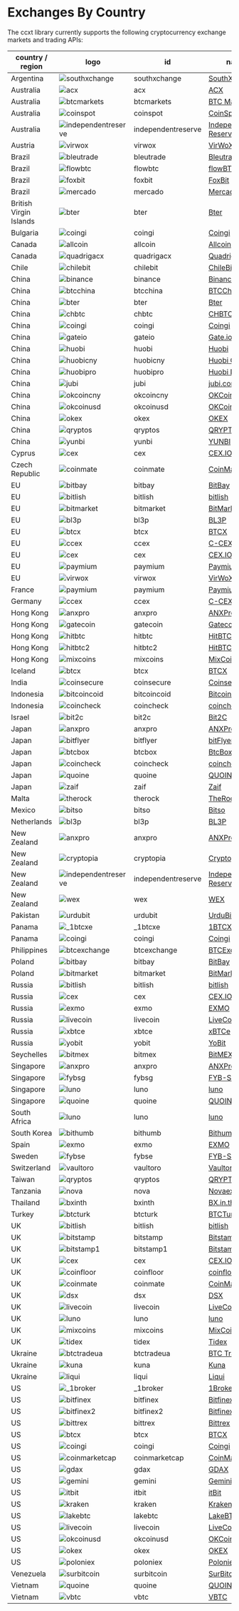 # Exchanges By Country

The ccxt library currently supports the following cryptocurrency exchange markets and trading APIs:

|country / region       | logo                                                                                                                         | id                 | name                                                      | ver | doc                                                                                          |
|-----------------------|------------------------------------------------------------------------------------------------------------------------------|--------------------|-----------------------------------------------------------|:---:|:--------------------------------------------------------------------------------------------:|
|Argentina              |  ![southxchange](https://user-images.githubusercontent.com/1294454/27838912-4f94ec8a-60f6-11e7-9e5d-bbf9bd50a559.jpg)        | southxchange       | [SouthXchange](https://www.southxchange.com)              | *   |  [API](https://www.southxchange.com/Home/Api)                                                |
|Australia              |  ![acx](https://user-images.githubusercontent.com/1294454/30247614-1fe61c74-9621-11e7-9e8c-f1a627afa279.jpg)                 | acx                | [ACX](https://acx.io)                                     | 2   |  [API](https://acx.io/documents/api_v2)                                                      |
|Australia              |  ![btcmarkets](https://user-images.githubusercontent.com/1294454/29142911-0e1acfc2-7d5c-11e7-98c4-07d9532b29d7.jpg)          | btcmarkets         | [BTC Markets](https://btcmarkets.net/)                    | *   |  [API](https://github.com/BTCMarkets/API)                                                    |
|Australia              |  ![coinspot](https://user-images.githubusercontent.com/1294454/28208429-3cacdf9a-6896-11e7-854e-4c79a772a30f.jpg)            | coinspot           | [CoinSpot](https://www.coinspot.com.au)                   | *   |  [API](https://www.coinspot.com.au/api)                                                      |
|Australia              |  ![independentreserve](https://user-images.githubusercontent.com/1294454/30521662-cf3f477c-9bcb-11e7-89bc-d1ac85012eda.jpg)  | independentreserve | [Independent Reserve](https://www.independentreserve.com) | *   |  [API](https://www.independentreserve.com/API)                                               |
|Austria                |  ![virwox](https://user-images.githubusercontent.com/1294454/27766894-6da9d360-5eea-11e7-90aa-41f2711b7405.jpg)              | virwox             | [VirWoX](https://www.virwox.com)                          | *   |  [API](https://www.virwox.com/developers.php)                                                |
|Brazil                 |  ![bleutrade](https://user-images.githubusercontent.com/1294454/30303000-b602dbe6-976d-11e7-956d-36c5049c01e7.jpg)           | bleutrade          | [Bleutrade](https://bleutrade.com)                        | 2   |  [API](https://bleutrade.com/help/API)                                                       |
|Brazil                 |  ![flowbtc](https://user-images.githubusercontent.com/1294454/28162465-cd815d4c-67cf-11e7-8e57-438bea0523a2.jpg)             | flowbtc            | [flowBTC](https://trader.flowbtc.com)                     | 1   |  [API](http://www.flowbtc.com.br/api/)                                                       |
|Brazil                 |  ![foxbit](https://user-images.githubusercontent.com/1294454/27991413-11b40d42-647f-11e7-91ee-78ced874dd09.jpg)              | foxbit             | [FoxBit](https://foxbit.exchange)                         | 1   |  [API](https://blinktrade.com/docs)                                                          |
|Brazil                 |  ![mercado](https://user-images.githubusercontent.com/1294454/27837060-e7c58714-60ea-11e7-9192-f05e86adb83f.jpg)             | mercado            | [Mercado Bitcoin](https://www.mercadobitcoin.com.br)      | 3   |  [API](https://www.mercadobitcoin.com.br/api-doc)                                            |
|British Virgin Islands |  ![bter](https://user-images.githubusercontent.com/1294454/27980479-cfa3188c-6387-11e7-8191-93fc4184ba5c.jpg)                | bter               | [Bter](https://bter.com)                                  | 2   |  [API](https://bter.com/api2)                                                                |
|Bulgaria               |  ![coingi](https://user-images.githubusercontent.com/1294454/28619707-5c9232a8-7212-11e7-86d6-98fe5d15cc6e.jpg)              | coingi             | [Coingi](https://coingi.com)                              | *   |  [API](http://docs.coingi.apiary.io/)                                                        |
|Canada                 |  ![allcoin](https://user-images.githubusercontent.com/1294454/31561809-c316b37c-b061-11e7-8d5a-b547b4d730eb.jpg)             | allcoin            | [Allcoin](https://allcoin.com)                            | 1   |  [API](https://allcoin.com/About/APIReference)                                               |
|Canada                 |  ![quadrigacx](https://user-images.githubusercontent.com/1294454/27766825-98a6d0de-5ee7-11e7-9fa4-38e11a2c6f52.jpg)          | quadrigacx         | [QuadrigaCX](https://www.quadrigacx.com)                  | 2   |  [API](https://www.quadrigacx.com/api_info)                                                  |
|Chile                  |  ![chilebit](https://user-images.githubusercontent.com/1294454/27991414-1298f0d8-647f-11e7-9c40-d56409266336.jpg)            | chilebit           | [ChileBit](https://chilebit.net)                          | 1   |  [API](https://blinktrade.com/docs)                                                          |
|China                  |  ![binance](https://user-images.githubusercontent.com/1294454/29604020-d5483cdc-87ee-11e7-94c7-d1a8d9169293.jpg)             | binance            | [Binance](https://www.binance.com)                        | 1   |  [API](https://www.binance.com/restapipub.html)                                              |
|China                  |  ![btcchina](https://user-images.githubusercontent.com/1294454/27766368-465b3286-5ed6-11e7-9a11-0f6467e1d82b.jpg)            | btcchina           | [BTCChina](https://www.btcchina.com)                      | 1   |  [API](https://www.btcchina.com/apidocs)                                                     |
|China                  |  ![bter](https://user-images.githubusercontent.com/1294454/27980479-cfa3188c-6387-11e7-8191-93fc4184ba5c.jpg)                | bter               | [Bter](https://bter.com)                                  | 2   |  [API](https://bter.com/api2)                                                                |
|China                  |  ![chbtc](https://user-images.githubusercontent.com/1294454/28555659-f0040dc2-7109-11e7-9d99-688a438bf9f4.jpg)               | chbtc              | [CHBTC](https://trade.chbtc.com/api)                      | 1   |  [API](https://www.chbtc.com/i/developer)                                                    |
|China                  |  ![coingi](https://user-images.githubusercontent.com/1294454/28619707-5c9232a8-7212-11e7-86d6-98fe5d15cc6e.jpg)              | coingi             | [Coingi](https://coingi.com)                              | *   |  [API](http://docs.coingi.apiary.io/)                                                        |
|China                  |  ![gateio](https://user-images.githubusercontent.com/1294454/31784029-0313c702-b509-11e7-9ccc-bc0da6a0e435.jpg)              | gateio             | [Gate.io](https://gate.io/)                               | 2   |  [API](https://gate.io/api2)                                                                 |
|China                  |  ![huobi](https://user-images.githubusercontent.com/1294454/27766569-15aa7b9a-5edd-11e7-9e7f-44791f4ee49c.jpg)               | huobi              | [Huobi](https://www.huobi.com)                            | 3   |  [API](https://github.com/huobiapi/API_Docs_en/wiki)                                         |
|China                  |  ![huobicny](https://user-images.githubusercontent.com/1294454/27766569-15aa7b9a-5edd-11e7-9e7f-44791f4ee49c.jpg)            | huobicny           | [Huobi CNY](https://www.huobi.com)                        | 1   |  [API](https://github.com/huobiapi/API_Docs/wiki/REST_api_reference)                         |
|China                  |  ![huobipro](https://user-images.githubusercontent.com/1294454/27766569-15aa7b9a-5edd-11e7-9e7f-44791f4ee49c.jpg)            | huobipro           | [Huobi Pro](https://www.huobi.pro)                        | 1   |  [API](https://github.com/huobiapi/API_Docs/wiki/REST_api_reference)                         |
|China                  |  ![jubi](https://user-images.githubusercontent.com/1294454/27766581-9d397d9a-5edd-11e7-8fb9-5d8236c0e692.jpg)                | jubi               | [jubi.com](https://www.jubi.com)                          | 1   |  [API](https://www.jubi.com/help/api.html)                                                   |
|China                  |  ![okcoincny](https://user-images.githubusercontent.com/1294454/27766792-8be9157a-5ee5-11e7-926c-6d69b8d3378d.jpg)           | okcoincny          | [OKCoin CNY](https://www.okcoin.cn)                       | 1   |  [API](https://www.okcoin.cn/rest_getStarted.html)                                           |
|China                  |  ![okcoinusd](https://user-images.githubusercontent.com/1294454/27766791-89ffb502-5ee5-11e7-8a5b-c5950b68ac65.jpg)           | okcoinusd          | [OKCoin USD](https://www.okcoin.com)                      | 1   |  [API](https://www.okcoin.com/rest_getStarted.html)                                          |
|China                  |  ![okex](https://user-images.githubusercontent.com/1294454/29562593-9038a9bc-8742-11e7-91cc-8201f845bfc1.jpg)                | okex               | [OKEX](https://www.okex.com)                              | 1   |  [API](https://www.okex.com/rest_getStarted.html)                                            |
|China                  |  ![qryptos](https://user-images.githubusercontent.com/1294454/30953915-b1611dc0-a436-11e7-8947-c95bd5a42086.jpg)             | qryptos            | [QRYPTOS](https://www.qryptos.com)                        | 2   |  [API](https://developers.quoine.com)                                                        |
|China                  |  ![yunbi](https://user-images.githubusercontent.com/1294454/28570548-4d646c40-7147-11e7-9cf6-839b93e6d622.jpg)               | yunbi              | [YUNBI](https://yunbi.com)                                | 2   |  [API](https://yunbi.com/documents/api/guide)                                                |
|Cyprus                 |  ![cex](https://user-images.githubusercontent.com/1294454/27766442-8ddc33b0-5ed8-11e7-8b98-f786aef0f3c9.jpg)                 | cex                | [CEX.IO](https://cex.io)                                  | *   |  [API](https://cex.io/cex-api)                                                               |
|Czech Republic         |  ![coinmate](https://user-images.githubusercontent.com/1294454/27811229-c1efb510-606c-11e7-9a36-84ba2ce412d8.jpg)            | coinmate           | [CoinMate](https://coinmate.io)                           | *   |  [API](http://docs.coinmate.apiary.io)                                                       |
|EU                     |  ![bitbay](https://user-images.githubusercontent.com/1294454/27766132-978a7bd8-5ece-11e7-9540-bc96d1e9bbb8.jpg)              | bitbay             | [BitBay](https://bitbay.net)                              | *   |  [API](https://bitbay.net/public-api)                                                        |
|EU                     |  ![bitlish](https://user-images.githubusercontent.com/1294454/27766275-dcfc6c30-5ed3-11e7-839d-00a846385d0b.jpg)             | bitlish            | [bitlish](https://bitlish.com)                            | 1   |  [API](https://bitlish.com/api)                                                              |
|EU                     |  ![bitmarket](https://user-images.githubusercontent.com/1294454/27767256-a8555200-5ef9-11e7-96fd-469a65e2b0bd.jpg)           | bitmarket          | [BitMarket](https://www.bitmarket.pl)                     | *   |  [API](https://www.bitmarket.net/docs.php?file=api_public.html)                              |
|EU                     |  ![bl3p](https://user-images.githubusercontent.com/1294454/28501752-60c21b82-6feb-11e7-818b-055ee6d0e754.jpg)                | bl3p               | [BL3P](https://bl3p.eu)                                   | 1   |  [API](https://github.com/BitonicNL/bl3p-api/tree/master/docs)                               |
|EU                     |  ![btcx](https://user-images.githubusercontent.com/1294454/27766385-9fdcc98c-5ed6-11e7-8f14-66d5e5cd47e6.jpg)                | btcx               | [BTCX](https://btc-x.is)                                  | 1   |  [API](https://btc-x.is/custom/api-document.html)                                            |
|EU                     |  ![ccex](https://user-images.githubusercontent.com/1294454/27766433-16881f90-5ed8-11e7-92f8-3d92cc747a6c.jpg)                | ccex               | [C-CEX](https://c-cex.com)                                | *   |  [API](https://c-cex.com/?id=api)                                                            |
|EU                     |  ![cex](https://user-images.githubusercontent.com/1294454/27766442-8ddc33b0-5ed8-11e7-8b98-f786aef0f3c9.jpg)                 | cex                | [CEX.IO](https://cex.io)                                  | *   |  [API](https://cex.io/cex-api)                                                               |
|EU                     |  ![paymium](https://user-images.githubusercontent.com/1294454/27790564-a945a9d4-5ff9-11e7-9d2d-b635763f2f24.jpg)             | paymium            | [Paymium](https://www.paymium.com)                        | 1   |  [API](https://github.com/Paymium/api-documentation)                                         |
|EU                     |  ![virwox](https://user-images.githubusercontent.com/1294454/27766894-6da9d360-5eea-11e7-90aa-41f2711b7405.jpg)              | virwox             | [VirWoX](https://www.virwox.com)                          | *   |  [API](https://www.virwox.com/developers.php)                                                |
|France                 |  ![paymium](https://user-images.githubusercontent.com/1294454/27790564-a945a9d4-5ff9-11e7-9d2d-b635763f2f24.jpg)             | paymium            | [Paymium](https://www.paymium.com)                        | 1   |  [API](https://github.com/Paymium/api-documentation)                                         |
|Germany                |  ![ccex](https://user-images.githubusercontent.com/1294454/27766433-16881f90-5ed8-11e7-92f8-3d92cc747a6c.jpg)                | ccex               | [C-CEX](https://c-cex.com)                                | *   |  [API](https://c-cex.com/?id=api)                                                            |
|Hong Kong              |  ![anxpro](https://user-images.githubusercontent.com/1294454/27765983-fd8595da-5ec9-11e7-82e3-adb3ab8c2612.jpg)              | anxpro             | [ANXPro](https://anxpro.com)                              | 2   |  [API](http://docs.anxv2.apiary.io)                                                          |
|Hong Kong              |  ![gatecoin](https://user-images.githubusercontent.com/1294454/28646817-508457f2-726c-11e7-9eeb-3528d2413a58.jpg)            | gatecoin           | [Gatecoin](https://gatecoin.com)                          | *   |  [API](https://gatecoin.com/api)                                                             |
|Hong Kong              |  ![hitbtc](https://user-images.githubusercontent.com/1294454/27766555-8eaec20e-5edc-11e7-9c5b-6dc69fc42f5e.jpg)              | hitbtc             | [HitBTC](https://hitbtc.com)                              | 1   |  [API](https://hitbtc.com/api)                                                               |
|Hong Kong              |  ![hitbtc2](https://user-images.githubusercontent.com/1294454/27766555-8eaec20e-5edc-11e7-9c5b-6dc69fc42f5e.jpg)             | hitbtc2            | [HitBTC v2](https://hitbtc.com)                           | 2   |  [API](https://api.hitbtc.com/api/2/explore)                                                 |
|Hong Kong              |  ![mixcoins](https://user-images.githubusercontent.com/1294454/30237212-ed29303c-9535-11e7-8af8-fcd381cfa20c.jpg)            | mixcoins           | [MixCoins](https://mixcoins.com)                          | 1   |  [API](https://mixcoins.com/help/api/)                                                       |
|Iceland                |  ![btcx](https://user-images.githubusercontent.com/1294454/27766385-9fdcc98c-5ed6-11e7-8f14-66d5e5cd47e6.jpg)                | btcx               | [BTCX](https://btc-x.is)                                  | 1   |  [API](https://btc-x.is/custom/api-document.html)                                            |
|India                  |  ![coinsecure](https://user-images.githubusercontent.com/1294454/27766472-9cbd200a-5ed9-11e7-9551-2267ad7bac08.jpg)          | coinsecure         | [Coinsecure](https://coinsecure.in)                       | 1   |  [API](https://api.coinsecure.in)                                                            |
|Indonesia              |  ![bitcoincoid](https://user-images.githubusercontent.com/1294454/27766138-043c7786-5ecf-11e7-882b-809c14f38b53.jpg)         | bitcoincoid        | [Bitcoin.co.id](https://www.bitcoin.co.id)                | *   |  [API](https://vip.bitcoin.co.id/downloads/BITCOINCOID-API-DOCUMENTATION.pdf)                |
|Indonesia              |  ![coincheck](https://user-images.githubusercontent.com/1294454/27766464-3b5c3c74-5ed9-11e7-840e-31b32968e1da.jpg)           | coincheck          | [coincheck](https://coincheck.com)                        | *   |  [API](https://coincheck.com/documents/exchange/api)                                         |
|Israel                 |  ![bit2c](https://user-images.githubusercontent.com/1294454/27766119-3593220e-5ece-11e7-8b3a-5a041f6bcc3f.jpg)               | bit2c              | [Bit2C](https://www.bit2c.co.il)                          | *   |  [API](https://www.bit2c.co.il/home/api)                                                     |
|Japan                  |  ![anxpro](https://user-images.githubusercontent.com/1294454/27765983-fd8595da-5ec9-11e7-82e3-adb3ab8c2612.jpg)              | anxpro             | [ANXPro](https://anxpro.com)                              | 2   |  [API](http://docs.anxv2.apiary.io)                                                          |
|Japan                  |  ![bitflyer](https://user-images.githubusercontent.com/1294454/28051642-56154182-660e-11e7-9b0d-6042d1e6edd8.jpg)            | bitflyer           | [bitFlyer](https://bitflyer.jp)                           | 1   |  [API](https://bitflyer.jp/API)                                                              |
|Japan                  |  ![btcbox](https://user-images.githubusercontent.com/1294454/31275803-4df755a8-aaa1-11e7-9abb-11ec2fad9f2d.jpg)              | btcbox             | [BtcBox](https://www.btcbox.co.jp/)                       | 1   |  [API](https://www.btcbox.co.jp/help/asm)                                                    |
|Japan                  |  ![coincheck](https://user-images.githubusercontent.com/1294454/27766464-3b5c3c74-5ed9-11e7-840e-31b32968e1da.jpg)           | coincheck          | [coincheck](https://coincheck.com)                        | *   |  [API](https://coincheck.com/documents/exchange/api)                                         |
|Japan                  |  ![quoine](https://user-images.githubusercontent.com/1294454/27766844-9615a4e8-5ee8-11e7-8814-fcd004db8cdd.jpg)              | quoine             | [QUOINE](https://www.quoine.com)                          | 2   |  [API](https://developers.quoine.com)                                                        |
|Japan                  |  ![zaif](https://user-images.githubusercontent.com/1294454/27766927-39ca2ada-5eeb-11e7-972f-1b4199518ca6.jpg)                | zaif               | [Zaif](https://zaif.jp)                                   | 1   |  [API](http://techbureau-api-document.readthedocs.io/ja/latest/index.html)                   |
|Malta                  |  ![therock](https://user-images.githubusercontent.com/1294454/27766869-75057fa2-5ee9-11e7-9a6f-13e641fa4707.jpg)             | therock            | [TheRockTrading](https://therocktrading.com)              | 1   |  [API](https://api.therocktrading.com/doc/v1/index.html)                                     |
|Mexico                 |  ![bitso](https://user-images.githubusercontent.com/1294454/27766335-715ce7aa-5ed5-11e7-88a8-173a27bb30fe.jpg)               | bitso              | [Bitso](https://bitso.com)                                | 3   |  [API](https://bitso.com/api_info)                                                           |
|Netherlands            |  ![bl3p](https://user-images.githubusercontent.com/1294454/28501752-60c21b82-6feb-11e7-818b-055ee6d0e754.jpg)                | bl3p               | [BL3P](https://bl3p.eu)                                   | 1   |  [API](https://github.com/BitonicNL/bl3p-api/tree/master/docs)                               |
|New Zealand            |  ![anxpro](https://user-images.githubusercontent.com/1294454/27765983-fd8595da-5ec9-11e7-82e3-adb3ab8c2612.jpg)              | anxpro             | [ANXPro](https://anxpro.com)                              | 2   |  [API](http://docs.anxv2.apiary.io)                                                          |
|New Zealand            |  ![cryptopia](https://user-images.githubusercontent.com/1294454/29484394-7b4ea6e2-84c6-11e7-83e5-1fccf4b2dc81.jpg)           | cryptopia          | [Cryptopia](https://www.cryptopia.co.nz)                  | *   |  [API](https://www.cryptopia.co.nz/Forum/Thread/255)                                         |
|New Zealand            |  ![independentreserve](https://user-images.githubusercontent.com/1294454/30521662-cf3f477c-9bcb-11e7-89bc-d1ac85012eda.jpg)  | independentreserve | [Independent Reserve](https://www.independentreserve.com) | *   |  [API](https://www.independentreserve.com/API)                                               |
|New Zealand            |  ![wex](https://user-images.githubusercontent.com/1294454/30652751-d74ec8f8-9e31-11e7-98c5-71469fcef03e.jpg)                 | wex                | [WEX](https://wex.nz)                                     | 3   |  [API](https://wex.nz/api/3/docs)                                                            |
|Pakistan               |  ![urdubit](https://user-images.githubusercontent.com/1294454/27991453-156bf3ae-6480-11e7-82eb-7295fe1b5bb4.jpg)             | urdubit            | [UrduBit](https://urdubit.com)                            | 1   |  [API](https://blinktrade.com/docs)                                                          |
|Panama                 |  ![_1btcxe](https://user-images.githubusercontent.com/1294454/27766049-2b294408-5ecc-11e7-85cc-adaff013dc1a.jpg)             | _1btcxe            | [1BTCXE](https://1btcxe.com)                              | *   |  [API](https://1btcxe.com/api-docs.php)                                                      |
|Panama                 |  ![coingi](https://user-images.githubusercontent.com/1294454/28619707-5c9232a8-7212-11e7-86d6-98fe5d15cc6e.jpg)              | coingi             | [Coingi](https://coingi.com)                              | *   |  [API](http://docs.coingi.apiary.io/)                                                        |
|Philippines            |  ![btcexchange](https://user-images.githubusercontent.com/1294454/27993052-4c92911a-64aa-11e7-96d8-ec6ac3435757.jpg)         | btcexchange        | [BTCExchange](https://www.btcexchange.ph)                 | *   |  [API](https://github.com/BTCTrader/broker-api-docs)                                         |
|Poland                 |  ![bitbay](https://user-images.githubusercontent.com/1294454/27766132-978a7bd8-5ece-11e7-9540-bc96d1e9bbb8.jpg)              | bitbay             | [BitBay](https://bitbay.net)                              | *   |  [API](https://bitbay.net/public-api)                                                        |
|Poland                 |  ![bitmarket](https://user-images.githubusercontent.com/1294454/27767256-a8555200-5ef9-11e7-96fd-469a65e2b0bd.jpg)           | bitmarket          | [BitMarket](https://www.bitmarket.pl)                     | *   |  [API](https://www.bitmarket.net/docs.php?file=api_public.html)                              |
|Russia                 |  ![bitlish](https://user-images.githubusercontent.com/1294454/27766275-dcfc6c30-5ed3-11e7-839d-00a846385d0b.jpg)             | bitlish            | [bitlish](https://bitlish.com)                            | 1   |  [API](https://bitlish.com/api)                                                              |
|Russia                 |  ![cex](https://user-images.githubusercontent.com/1294454/27766442-8ddc33b0-5ed8-11e7-8b98-f786aef0f3c9.jpg)                 | cex                | [CEX.IO](https://cex.io)                                  | *   |  [API](https://cex.io/cex-api)                                                               |
|Russia                 |  ![exmo](https://user-images.githubusercontent.com/1294454/27766491-1b0ea956-5eda-11e7-9225-40d67b481b8d.jpg)                | exmo               | [EXMO](https://exmo.me)                                   | 1   |  [API](https://exmo.me/ru/api_doc)                                                           |
|Russia                 |  ![livecoin](https://user-images.githubusercontent.com/1294454/27980768-f22fc424-638a-11e7-89c9-6010a54ff9be.jpg)            | livecoin           | [LiveCoin](https://www.livecoin.net)                      | *   |  [API](https://www.livecoin.net/api?lang=en)                                                 |
|Russia                 |  ![xbtce](https://user-images.githubusercontent.com/1294454/28059414-e235970c-662c-11e7-8c3a-08e31f78684b.jpg)               | xbtce              | [xBTCe](https://www.xbtce.com)                            | 1   |  [API](https://www.xbtce.com/tradeapi)                                                       |
|Russia                 |  ![yobit](https://user-images.githubusercontent.com/1294454/27766910-cdcbfdae-5eea-11e7-9859-03fea873272d.jpg)               | yobit              | [YoBit](https://www.yobit.net)                            | 3   |  [API](https://www.yobit.net/en/api/)                                                        |
|Seychelles             |  ![bitmex](https://user-images.githubusercontent.com/1294454/27766319-f653c6e6-5ed4-11e7-933d-f0bc3699ae8f.jpg)              | bitmex             | [BitMEX](https://www.bitmex.com)                          | 1   |  [API](https://www.bitmex.com/app/apiOverview)                                               |
|Singapore              |  ![anxpro](https://user-images.githubusercontent.com/1294454/27765983-fd8595da-5ec9-11e7-82e3-adb3ab8c2612.jpg)              | anxpro             | [ANXPro](https://anxpro.com)                              | 2   |  [API](http://docs.anxv2.apiary.io)                                                          |
|Singapore              |  ![fybsg](https://user-images.githubusercontent.com/1294454/27766513-3364d56a-5edb-11e7-9e6b-d5898bb89c81.jpg)               | fybsg              | [FYB-SG](https://www.fybsg.com)                           | *   |  [API](http://docs.fyb.apiary.io)                                                            |
|Singapore              |  ![luno](https://user-images.githubusercontent.com/1294454/27766607-8c1a69d8-5ede-11e7-930c-540b5eb9be24.jpg)                | luno               | [luno](https://www.luno.com)                              | 1   |  [API](https://www.luno.com/en/api)                                                          |
|Singapore              |  ![quoine](https://user-images.githubusercontent.com/1294454/27766844-9615a4e8-5ee8-11e7-8814-fcd004db8cdd.jpg)              | quoine             | [QUOINE](https://www.quoine.com)                          | 2   |  [API](https://developers.quoine.com)                                                        |
|South Africa           |  ![luno](https://user-images.githubusercontent.com/1294454/27766607-8c1a69d8-5ede-11e7-930c-540b5eb9be24.jpg)                | luno               | [luno](https://www.luno.com)                              | 1   |  [API](https://www.luno.com/en/api)                                                          |
|South Korea            |  ![bithumb](https://user-images.githubusercontent.com/1294454/30597177-ea800172-9d5e-11e7-804c-b9d4fa9b56b0.jpg)             | bithumb            | [Bithumb](https://www.bithumb.com)                        | *   |  [API](https://www.bithumb.com/u1/US127)                                                     |
|Spain                  |  ![exmo](https://user-images.githubusercontent.com/1294454/27766491-1b0ea956-5eda-11e7-9225-40d67b481b8d.jpg)                | exmo               | [EXMO](https://exmo.me)                                   | 1   |  [API](https://exmo.me/ru/api_doc)                                                           |
|Sweden                 |  ![fybse](https://user-images.githubusercontent.com/1294454/27766512-31019772-5edb-11e7-8241-2e675e6797f1.jpg)               | fybse              | [FYB-SE](https://www.fybse.se)                            | *   |  [API](http://docs.fyb.apiary.io)                                                            |
|Switzerland            |  ![vaultoro](https://user-images.githubusercontent.com/1294454/27766880-f205e870-5ee9-11e7-8fe2-0d5b15880752.jpg)            | vaultoro           | [Vaultoro](https://www.vaultoro.com)                      | 1   |  [API](https://api.vaultoro.com)                                                             |
|Taiwan                 |  ![qryptos](https://user-images.githubusercontent.com/1294454/30953915-b1611dc0-a436-11e7-8947-c95bd5a42086.jpg)             | qryptos            | [QRYPTOS](https://www.qryptos.com)                        | 2   |  [API](https://developers.quoine.com)                                                        |
|Tanzania               |  ![nova](https://user-images.githubusercontent.com/1294454/30518571-78ca0bca-9b8a-11e7-8840-64b83a4a94b2.jpg)                | nova               | [Novaexchange](https://novaexchange.com)                  | 2   |  [API](https://novaexchange.com/remote/faq)                                                  |
|Thailand               |  ![bxinth](https://user-images.githubusercontent.com/1294454/27766412-567b1eb4-5ed7-11e7-94a8-ff6a3884f6c5.jpg)              | bxinth             | [BX.in.th](https://bx.in.th)                              | *   |  [API](https://bx.in.th/info/api)                                                            |
|Turkey                 |  ![btcturk](https://user-images.githubusercontent.com/1294454/27992709-18e15646-64a3-11e7-9fa2-b0950ec7712f.jpg)             | btcturk            | [BTCTurk](https://www.btcturk.com)                        | *   |  [API](https://github.com/BTCTrader/broker-api-docs)                                         |
|UK                     |  ![bitlish](https://user-images.githubusercontent.com/1294454/27766275-dcfc6c30-5ed3-11e7-839d-00a846385d0b.jpg)             | bitlish            | [bitlish](https://bitlish.com)                            | 1   |  [API](https://bitlish.com/api)                                                              |
|UK                     |  ![bitstamp](https://user-images.githubusercontent.com/1294454/27786377-8c8ab57e-5fe9-11e7-8ea4-2b05b6bcceec.jpg)            | bitstamp           | [Bitstamp](https://www.bitstamp.net)                      | 2   |  [API](https://www.bitstamp.net/api)                                                         |
|UK                     |  ![bitstamp1](https://user-images.githubusercontent.com/1294454/27786377-8c8ab57e-5fe9-11e7-8ea4-2b05b6bcceec.jpg)           | bitstamp1          | [Bitstamp v1](https://www.bitstamp.net)                   | 1   |  [API](https://www.bitstamp.net/api)                                                         |
|UK                     |  ![cex](https://user-images.githubusercontent.com/1294454/27766442-8ddc33b0-5ed8-11e7-8b98-f786aef0f3c9.jpg)                 | cex                | [CEX.IO](https://cex.io)                                  | *   |  [API](https://cex.io/cex-api)                                                               |
|UK                     |  ![coinfloor](https://user-images.githubusercontent.com/1294454/28246081-623fc164-6a1c-11e7-913f-bac0d5576c90.jpg)           | coinfloor          | [coinfloor](https://www.coinfloor.co.uk)                  | *   |  [API](https://github.com/coinfloor/api)                                                     |
|UK                     |  ![coinmate](https://user-images.githubusercontent.com/1294454/27811229-c1efb510-606c-11e7-9a36-84ba2ce412d8.jpg)            | coinmate           | [CoinMate](https://coinmate.io)                           | *   |  [API](http://docs.coinmate.apiary.io)                                                       |
|UK                     |  ![dsx](https://user-images.githubusercontent.com/1294454/27990275-1413158a-645a-11e7-931c-94717f7510e3.jpg)                 | dsx                | [DSX](https://dsx.uk)                                     | 3   |  [API](https://api.dsx.uk)                                                                   |
|UK                     |  ![livecoin](https://user-images.githubusercontent.com/1294454/27980768-f22fc424-638a-11e7-89c9-6010a54ff9be.jpg)            | livecoin           | [LiveCoin](https://www.livecoin.net)                      | *   |  [API](https://www.livecoin.net/api?lang=en)                                                 |
|UK                     |  ![luno](https://user-images.githubusercontent.com/1294454/27766607-8c1a69d8-5ede-11e7-930c-540b5eb9be24.jpg)                | luno               | [luno](https://www.luno.com)                              | 1   |  [API](https://www.luno.com/en/api)                                                          |
|UK                     |  ![mixcoins](https://user-images.githubusercontent.com/1294454/30237212-ed29303c-9535-11e7-8af8-fcd381cfa20c.jpg)            | mixcoins           | [MixCoins](https://mixcoins.com)                          | 1   |  [API](https://mixcoins.com/help/api/)                                                       |
|UK                     |  ![tidex](https://user-images.githubusercontent.com/1294454/30781780-03149dc4-a12e-11e7-82bb-313b269d24d4.jpg)               | tidex              | [Tidex](https://tidex.com)                                | 3   |  [API](https://tidex.com/public-api)                                                         |
|Ukraine                |  ![btctradeua](https://user-images.githubusercontent.com/1294454/27941483-79fc7350-62d9-11e7-9f61-ac47f28fcd96.jpg)          | btctradeua         | [BTC Trade UA](https://btc-trade.com.ua)                  | *   |  [API](https://docs.google.com/document/d/1ocYA0yMy_RXd561sfG3qEPZ80kyll36HUxvCRe5GbhE/edit) |
|Ukraine                |  ![kuna](https://user-images.githubusercontent.com/1294454/31697638-912824fa-b3c1-11e7-8c36-cf9606eb94ac.jpg)                | kuna               | [Kuna](https://kuna.io)                                   | 2   |  [API](https://kuna.io/documents/api)                                                        |
|Ukraine                |  ![liqui](https://user-images.githubusercontent.com/1294454/27982022-75aea828-63a0-11e7-9511-ca584a8edd74.jpg)               | liqui              | [Liqui](https://liqui.io)                                 | 3   |  [API](https://liqui.io/api)                                                                 |
|US                     |  ![_1broker](https://user-images.githubusercontent.com/1294454/27766021-420bd9fc-5ecb-11e7-8ed6-56d0081efed2.jpg)            | _1broker           | [1Broker](https://1broker.com)                            | 2   |  [API](https://1broker.com/?c=en/content/api-documentation)                                  |
|US                     |  ![bitfinex](https://user-images.githubusercontent.com/1294454/27766244-e328a50c-5ed2-11e7-947b-041416579bb3.jpg)            | bitfinex           | [Bitfinex](https://www.bitfinex.com)                      | 1   |  [API](https://bitfinex.readme.io/v1/docs)                                                   |
|US                     |  ![bitfinex2](https://user-images.githubusercontent.com/1294454/27766244-e328a50c-5ed2-11e7-947b-041416579bb3.jpg)           | bitfinex2          | [Bitfinex v2](https://www.bitfinex.com)                   | 2   |  [API](https://bitfinex.readme.io/v2/docs)                                                   |
|US                     |  ![bittrex](https://user-images.githubusercontent.com/1294454/27766352-cf0b3c26-5ed5-11e7-82b7-f3826b7a97d8.jpg)             | bittrex            | [Bittrex](https://bittrex.com)                            | 1.1 |  [API](https://bittrex.com/Home/Api)                                                         |
|US                     |  ![btcx](https://user-images.githubusercontent.com/1294454/27766385-9fdcc98c-5ed6-11e7-8f14-66d5e5cd47e6.jpg)                | btcx               | [BTCX](https://btc-x.is)                                  | 1   |  [API](https://btc-x.is/custom/api-document.html)                                            |
|US                     |  ![coingi](https://user-images.githubusercontent.com/1294454/28619707-5c9232a8-7212-11e7-86d6-98fe5d15cc6e.jpg)              | coingi             | [Coingi](https://coingi.com)                              | *   |  [API](http://docs.coingi.apiary.io/)                                                        |
|US                     |  ![coinmarketcap](https://user-images.githubusercontent.com/1294454/28244244-9be6312a-69ed-11e7-99c1-7c1797275265.jpg)       | coinmarketcap      | [CoinMarketCap](https://coinmarketcap.com)                | 1   |  [API](https://coinmarketcap.com/api)                                                        |
|US                     |  ![gdax](https://user-images.githubusercontent.com/1294454/27766527-b1be41c6-5edb-11e7-95f6-5b496c469e2c.jpg)                | gdax               | [GDAX](https://www.gdax.com)                              | *   |  [API](https://docs.gdax.com)                                                                |
|US                     |  ![gemini](https://user-images.githubusercontent.com/1294454/27816857-ce7be644-6096-11e7-82d6-3c257263229c.jpg)              | gemini             | [Gemini](https://gemini.com)                              | 1   |  [API](https://docs.gemini.com/rest-api)                                                     |
|US                     |  ![itbit](https://user-images.githubusercontent.com/1294454/27822159-66153620-60ad-11e7-89e7-005f6d7f3de0.jpg)               | itbit              | [itBit](https://www.itbit.com)                            | 1   |  [API](https://api.itbit.com/docs)                                                           |
|US                     |  ![kraken](https://user-images.githubusercontent.com/1294454/27766599-22709304-5ede-11e7-9de1-9f33732e1509.jpg)              | kraken             | [Kraken](https://www.kraken.com)                          | 0   |  [API](https://www.kraken.com/en-us/help/api)                                                |
|US                     |  ![lakebtc](https://user-images.githubusercontent.com/1294454/28074120-72b7c38a-6660-11e7-92d9-d9027502281d.jpg)             | lakebtc            | [LakeBTC](https://www.lakebtc.com)                        | 2   |  [API](https://www.lakebtc.com/s/api_v2)                                                     |
|US                     |  ![livecoin](https://user-images.githubusercontent.com/1294454/27980768-f22fc424-638a-11e7-89c9-6010a54ff9be.jpg)            | livecoin           | [LiveCoin](https://www.livecoin.net)                      | *   |  [API](https://www.livecoin.net/api?lang=en)                                                 |
|US                     |  ![okcoinusd](https://user-images.githubusercontent.com/1294454/27766791-89ffb502-5ee5-11e7-8a5b-c5950b68ac65.jpg)           | okcoinusd          | [OKCoin USD](https://www.okcoin.com)                      | 1   |  [API](https://www.okcoin.com/rest_getStarted.html)                                          |
|US                     |  ![okex](https://user-images.githubusercontent.com/1294454/29562593-9038a9bc-8742-11e7-91cc-8201f845bfc1.jpg)                | okex               | [OKEX](https://www.okex.com)                              | 1   |  [API](https://www.okex.com/rest_getStarted.html)                                            |
|US                     |  ![poloniex](https://user-images.githubusercontent.com/1294454/27766817-e9456312-5ee6-11e7-9b3c-b628ca5626a5.jpg)            | poloniex           | [Poloniex](https://poloniex.com)                          | *   |  [API](https://poloniex.com/support/api/)                                                    |
|Venezuela              |  ![surbitcoin](https://user-images.githubusercontent.com/1294454/27991511-f0a50194-6481-11e7-99b5-8f02932424cc.jpg)          | surbitcoin         | [SurBitcoin](https://surbitcoin.com)                      | 1   |  [API](https://blinktrade.com/docs)                                                          |
|Vietnam                |  ![quoine](https://user-images.githubusercontent.com/1294454/27766844-9615a4e8-5ee8-11e7-8814-fcd004db8cdd.jpg)              | quoine             | [QUOINE](https://www.quoine.com)                          | 2   |  [API](https://developers.quoine.com)                                                        |
|Vietnam                |  ![vbtc](https://user-images.githubusercontent.com/1294454/27991481-1f53d1d8-6481-11e7-884e-21d17e7939db.jpg)                | vbtc               | [VBTC](https://vbtc.exchange)                             | 1   |  [API](https://blinktrade.com/docs)                                                          |

